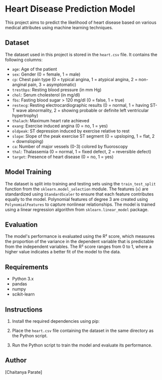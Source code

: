 # Heart Disease Prediction Model

This project aims to predict the likelihood of heart disease based on various medical attributes using machine learning techniques.

## Dataset

The dataset used in this project is stored in the `heart.csv` file. It contains the following columns:

- `age`: Age of the patient
- `sex`: Gender (0 = female, 1 = male)
- `cp`: Chest pain type (0 = typical angina, 1 = atypical angina, 2 = non-anginal pain, 3 = asymptomatic)
- `trestbps`: Resting blood pressure (in mm Hg)
- `chol`: Serum cholesterol (in mg/dl)
- `fbs`: Fasting blood sugar > 120 mg/dl (0 = false, 1 = true)
- `restecg`: Resting electrocardiographic results (0 = normal, 1 = having ST-T wave abnormality, 2 = showing probable or definite left ventricular hypertrophy)
- `thalach`: Maximum heart rate achieved
- `exang`: Exercise induced angina (0 = no, 1 = yes)
- `oldpeak`: ST depression induced by exercise relative to rest
- `slope`: Slope of the peak exercise ST segment (0 = upsloping, 1 = flat, 2 = downsloping)
- `ca`: Number of major vessels (0-3) colored by fluoroscopy
- `thal`: Thalassemia (0 = normal, 1 = fixed defect, 2 = reversible defect)
- `target`: Presence of heart disease (0 = no, 1 = yes)

## Model Training

The dataset is split into training and testing sets using the `train_test_split` function from the `sklearn.model_selection` module. The features (`x`) are standardized using `StandardScaler` to ensure that each feature contributes equally to the model. Polynomial features of degree 3 are created using `PolynomialFeatures` to capture nonlinear relationships. The model is trained using a linear regression algorithm from `sklearn.linear_model` package.

## Evaluation

The model's performance is evaluated using the R² score, which measures the proportion of the variance in the dependent variable that is predictable from the independent variables. The R² score ranges from 0 to 1, where a higher value indicates a better fit of the model to the data.

## Requirements

- Python 3.x
- pandas
- numpy
- scikit-learn

## Instructions

1. Install the required dependencies using pip:

2. Place the `heart.csv` file containing the dataset in the same directory as the Python script.

3. Run the Python script to train the model and evaluate its performance.

## Author

[Chaitanya Parate]


